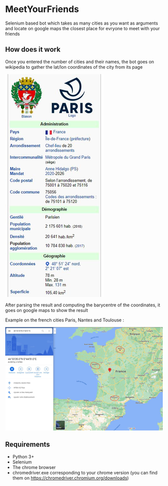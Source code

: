 # MeetYourFriends
Selenium based bot which takes as many cities as you want as arguments and locate on google maps the closest place for evryone to meet with your friends

## How does it work

Once you entered the number of cities and their names, the bot goes on wikipedia to gather the lat/lon coordinates of the city from its page

![Alt wiki](https://github.com/Amaurytiss/MeetYourFriends/blob/main/images/wiki.JPG)

After parsing the result and computing the barycentre of the coordinates, it goes on google maps to show the result

Example on the french cities Paris, Nantes and Toulouse :

![Alt bary](https://github.com/Amaurytiss/MeetYourFriends/blob/main/images/bary.JPG)

## Requirements 

- Python 3+
- Selenium
- The chrome browser
- chromedriver.exe corresponding to your chrome version (you can find them on https://chromedriver.chromium.org/downloads)
